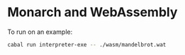 # Monarch and WebAssembly

To run on an example:

``` sh
cabal run interpreter-exe -- ./wasm/mandelbrot.wat 
```

